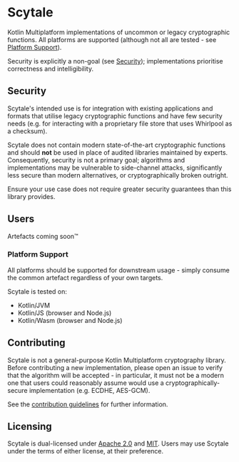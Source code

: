 # Scytale

Kotlin Multiplatform implementations of uncommon or legacy cryptographic functions. All platforms
are supported (although not all are tested - see [Platform Support](#platform-support)).

Security is explicitly a non-goal (see [Security](#security)); implementations prioritise 
correctness and intelligibility.

## Security

Scytale's intended use is for integration with existing applications and formats that utilise
legacy cryptographic functions and have few security needs (e.g. for interacting with a proprietary
file store that uses Whirlpool as a checksum).

Scytale does not contain modern state-of-the-art cryptographic functions and should **not** be used
in place of audited libraries maintained by experts. Consequently, security is not a primary goal; 
algorithms and implementations may be vulnerable to side-channel attacks, significantly less secure
than modern alternatives, or cryptographically broken outright.

Ensure your use case does not require greater security guarantees than this library provides.

## Users

Artefacts coming soon™

### Platform Support
All platforms should be supported for downstream usage - simply consume the common artefact
regardless of your own targets.

Scytale is tested on:
- Kotlin/JVM
- Kotlin/JS (browser and Node.js)
- Kotlin/Wasm (browser and Node.js)

## Contributing
Scytale is not a general-purpose Kotlin Multiplatform cryptography library. Before contributing a
new implementation, please open an issue to verify that the algorithm will be accepted - in 
particular, it must not be a modern one that users could reasonably assume would use a
cryptographically-secure implementation (e.g. ECDHE, AES-GCM).

See the [contribution guidelines](CONTRIBUTING.md) for further information.

## Licensing

Scytale is dual-licensed under [Apache 2.0](LICENSE-APACHE) and [MIT](LICENSE-MIT). Users may use
Scytale under the terms of either license, at their preference.
